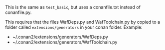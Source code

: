 This is the same as `test_basic`, but uses a conanfile.txt instead of conanfile.py.

This requires that the files WafDeps.py and WafToolchain.py by copied to a folder called `extensions/generators` in your conan folder. Example:

* ~/.conan2/extensions/generators/WafDeps.py
* ~/.conan2/extensions/generators/WafToolchain.py